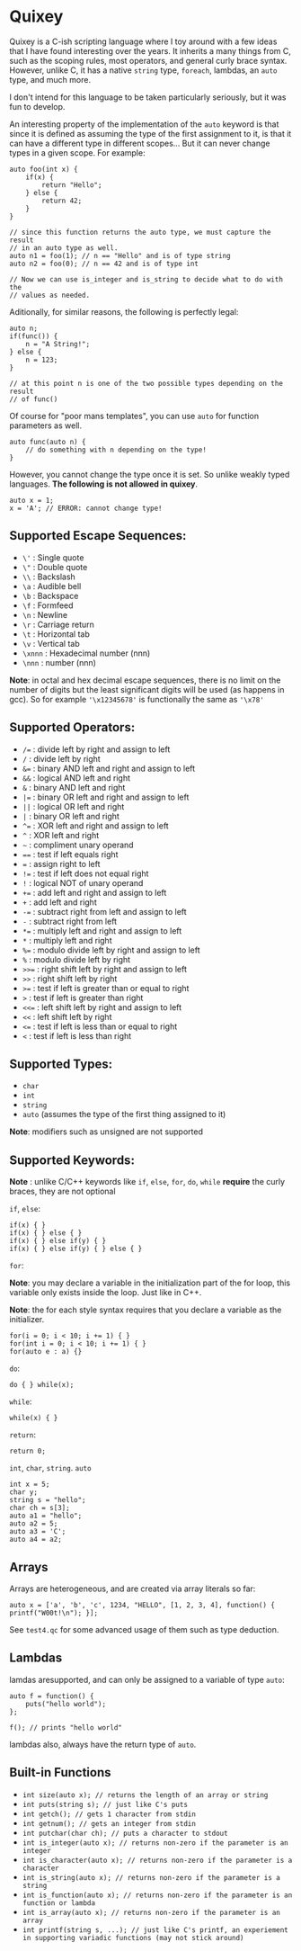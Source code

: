 
Quixey
======

Quixey is a C-ish scripting language where I toy around with a few ideas that I
have found interesting over the years. It inherits a many things from C, such 
as the scoping rules, most operators, and general curly brace syntax. However, 
unlike C, it has a native `string` type, `foreach`, lambdas, an `auto` type, 
and much more.

I don't intend for this language to be taken particularly seriously, but it 
was fun to develop.

An interesting property of the implementation of the `auto` keyword is that
since it is defined as assuming the type of the first assignment to it, is 
that it can have a different type in different scopes... But it can never 
change types in a given scope. For example:

	auto foo(int x) {
		if(x) {
			return "Hello";
		} else {
			return 42;
		}
	}
	
	// since this function returns the auto type, we must capture the result
	// in an auto type as well. 
	auto n1 = foo(1); // n == "Hello" and is of type string
	auto n2 = foo(0); // n == 42 and is of type int
	
	// Now we can use is_integer and is_string to decide what to do with the 
	// values as needed.
	
Aditionally, for similar reasons, the following is perfectly legal:

    auto n;
	if(func()) {
		n = "A String!";
	} else {
		n = 123;
	}
	
	// at this point n is one of the two possible types depending on the result
	// of func()
	
Of course for "poor mans templates", you can use `auto` for function parameters 
as well.

    auto func(auto n) {
		// do something with n depending on the type!
	}
	
However, you cannot change the type once it is set. So unlike weakly typed 
languages. **The following is not allowed in quixey**.

    auto x = 1;
	x = 'A'; // ERROR: cannot change type!
	

## Supported Escape Sequences:
* `\'`    : Single quote
* `\"`    : Double quote
* `\\`    : Backslash
* `\a`    : Audible bell
* `\b`    : Backspace
* `\f`    : Formfeed
* `\n`    : Newline
* `\r`    : Carriage return
* `\t`    : Horizontal tab
* `\v`    : Vertical tab
* `\xnnn` : Hexadecimal number (nnn)
* `\nnn`  :  number (nnn)

**Note**: in octal and hex decimal escape sequences, there is no limit on the number
          of digits but the least significant digits will be used (as happens in gcc).
          So for example `'\x12345678'` is functionally the same as `'\x78'`

## Supported Operators:

* `/=`  : divide left by right and assign to left
* `/`   : divide left by right
* `&=`  : binary AND left and right and assign to left
* `&&`  : logical AND left and right
* `&`   : binary AND left and right
* `|=`  : binary OR left and right and assign to left
* `||`  : logical OR left and right
* `|`   : binary OR left and right
* `^=`  : XOR left and right and assign to left
* `^`   : XOR left and right
* `~`   : compliment unary operand
* `==`  : test if left equals right
* `=`   : assign right to left
* `!=`  : test if left does not equal right
* `!`   : logical NOT of unary operand
* `+=`  : add left and right and assign to left
* `+`   : add left and right
* `-=`  : subtract right from left and assign to left
* `-`   : subtract right from left
* `*=`  : multiply left and right and assign to left
* `*`   : multiply left and right
* `%=`  : modulo divide left by right and assign to left
* `%`   : modulo divide left by right
* `>>=` : right shift left by right and assign to left
* `>>`  : right shift left by right
* `>=`  : test if left is greater than or equal to right
* `>`   : test if left is greater than right
* `<<=` : left shift left by right and assign to left
* `<<`  : left shift left by right
* `<=`  : test if left is less than or equal to right
* `<`   : test if left is less than right

## Supported Types:

* `char`
* `int`
* `string`
* `auto` (assumes the type of the first thing assigned to it)

**Note**: modifiers such as unsigned are not supported

## Supported Keywords:

**Note** : unlike C/C++ keywords like `if`, `else`, `for`, `do`, `while` **require** the 
           curly braces, they are not optional

`if`, `else`:

	if(x) { }
	if(x) { } else { }
	if(x) { } else if(y) { }
	if(x) { } else if(y) { } else { }

`for`:

**Note**: you may declare a variable in the initialization part of the
          for loop, this variable only exists inside the loop. Just like in C++.

**Note**: the for each style syntax requires that you declare a variable as the
          initializer.

	for(i = 0; i < 10; i += 1) { }
	for(int i = 0; i < 10; i += 1) { }
	for(auto e : a) {}

`do`:

    do { } while(x);
	
`while`:

    while(x) { }
	
`return`:

	return 0;
	
`int`, `char`, `string`. `auto`

	int x = 5;
	char y;
	string s = "hello";
	char ch = s[3];
	auto a1 = "hello";
	auto a2 = 5;
	auto a3 = 'C';
	auto a4 = a2;

## Arrays

Arrays are heterogeneous, and are created via array literals so far:

    auto x = ['a', 'b', 'c', 1234, "HELLO", [1, 2, 3, 4], function() { printf("W00t!\n"); }];
	
See `test4.qc` for some advanced usage of them such as type deduction.

## Lambdas

lamdas aresupported, and can only be assigned to a variable of type `auto`:
	
	auto f = function() {
		puts("hello world");
	};
	
	f(); // prints "hello world"

lambdas also, always have the return type of `auto`.


## Built-in Functions
* `int size(auto x); // returns the length of an array or string`
* `int puts(string s); // just like C's puts`
* `int getch(); // gets 1 character from stdin`
* `int getnum(); // gets an integer from stdin`
* `int putchar(char ch); // puts a character to stdout`
* `int is_integer(auto x); // returns non-zero if the parameter is an integer`
* `int is_character(auto x); // returns non-zero if the parameter is a character`
* `int is_string(auto x); // returns non-zero if the parameter is a string`
* `int is_function(auto x); // returns non-zero if the parameter is an function or lambda`
* `int is_array(auto x); // returns non-zero if the parameter is an array`
* `int printf(string s, ...); // just like C's printf, an experiement in supporting variadic functions (may not stick around)`
